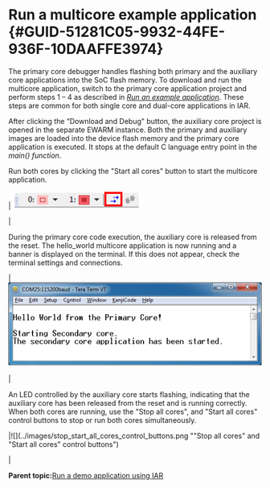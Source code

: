 # Run a multicore example application {#GUID-51281C05-9932-44FE-936F-10DAAFFE3974}

The primary core debugger handles flashing both primary and the auxiliary core applications into the SoC flash memory. To download and run the multicore application, switch to the primary core application project and perform steps 1 – 4 as described in *[Run an example application](run_an_example_application_002.md#)*. These steps are common for both single core and dual-core applications in IAR.

After clicking the “Download and Debug" button, the auxiliary core project is opened in the separate EWARM instance. Both the primary and auxiliary images are loaded into the device flash memory and the primary core application is executed. It stops at the default C language entry point in the *main\(\) function*.

Run both cores by clicking the "Start all cores" button to start the multicore application.

|![](../images/start_all_cores_button.png "Start all cores button")

|

During the primary core code execution, the auxiliary core is released from the reset. The hello\_world multicore application is now running and a banner is displayed on the terminal. If this does not appear, check the terminal settings and connections.

|![](../images/hello_world_primary_core.png "Hello World from primary core message")

|

An LED controlled by the auxiliary core starts flashing, indicating that the auxiliary core has been released from the reset and is running correctly. When both cores are running, use the "Stop all cores", and "Start all cores" control buttons to stop or run both cores simultaneously.

|![](../images/stop_start_all_cores_control_buttons.png ""Stop all cores" and "Start all cores" control
										buttons")

|

**Parent topic:**[Run a demo application using IAR](../topics/run_a_demo_application_using_iar.md)

